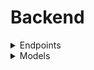 # Backend
<details>
<summary>Endpoints</summary>
<p>

- Root: "/"
  - GET: returns "Hello World"
- Users: "/users"
  - GET:
    - Accepts "user" from **query**
    - Retrieves specified user or all if none specified
  - POST:
    - Accepts representation of user from **body**
    - Attempts to add user to database
- Users with id: "/users/id:"
  - PATCH:
    - Accepts "id" of **user** from **params**
    - Retrieves _id field of **existing task** from **body**
    - Attempts to add task to user 
  - DELETE:
    - Accepts "id" of **user** from **params**
    - Retrieves _id field of **existing task** from **body**
    - Attempts to delete task from task list and remove from user tasks field
- Tasks: "/tasks
  - **Probably needs to change**
    - Need to figure out if this is even used or if it's done through user task list
    - "user" field probably needs to be removed since it's duplicate information
  - GET:
    - Accepts "user", "categories", "date", "flagged" and "completed" from **query**
    - Retrieves tasks, can be filtered by user as well as user and other field
  - POST:
    - Accepts representation of task from **body**
    - Attempts to add the task to database
- Users and Tasks: "/usersAndTasks"
  - GET:
    - Accepts "user" from "query"
      - Change to use id?
    - Retrieves specified user or all and populates user task fields
</p>
</details>
<details>
<summary>Models</summary>
<p>

- User:
  - username:
    - String, required
  - password:
    - String, required
  - tasks:
    - List of task ids, ids not required
- Task
  - user: **PROBABLY REMOVE SINCE DUPLICATION WHEN USER TASK LIST POPULATED**
    - String, required
  - title:
    - String, required
  - description:
    - String, required
  - categories:
    - List of strings, categories not required
  - date: **CURRENTLY STRING, NEEDS TO BE DATE TYPE**
    - String, required
  - flagged:
    - Boolean, required
  - completed:
    - String, required
<p>
</details>
